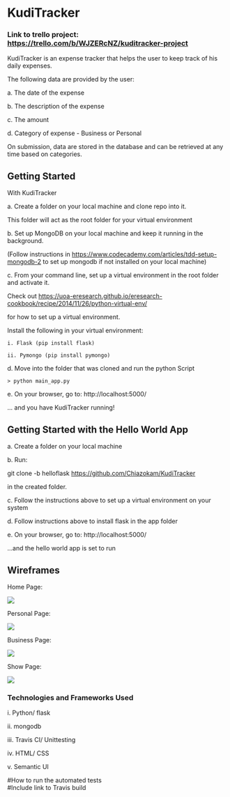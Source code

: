 # KudiTracker

### Link to trello project: https://trello.com/b/WJZERcNZ/kuditracker-project
KudiTracker is an expense tracker that helps the user to keep track of his daily expenses.

The following data are provided by the user:


a. The date of the expense

b. The description of the expense

c. The amount

d. Category of expense - Business or Personal

On submission, data are stored in the database and can be retrieved at any time based on categories.



## Getting Started With KudiTracker


a. Create a folder on your local machine and clone repo into it.
   This folder will act as the root folder for your virtual environment

b. Set up MongoDB on your local machine and keep it running in the background.

(Follow instructions in https://www.codecademy.com/articles/tdd-setup-mongodb-2 to set up mongodb if not installed on your local machine)

c. From your command line, set up a virtual environment in the root folder and activate it.
  Check out https://uoa-eresearch.github.io/eresearch-cookbook/recipe/2014/11/26/python-virtual-env/

  for how to set up a virtual environment.


  Install the following in your virtual environment:
	i. Flask (pip install flask)
	ii. Pymongo (pip install pymongo)

d. Move into the folder that was cloned and run the python Script

    > python main_app.py

e. On your browser, go to:
    http://localhost:5000/

... and you have KudiTracker running!


## Getting Started with the Hello World App

a. Create a folder on your local machine

b. Run:

  git clone -b helloflask https://github.com/Chiazokam/KudiTracker

in the created folder.

c. Follow the instructions above to set up a virtual environment on your system

d. Follow instructions above to install flask in the app folder

e. On your browser, go to:
    http://localhost:5000/
    
...and the hello world app is set to run


## Wireframes
Home Page:

![](https://user-images.githubusercontent.com/26940294/46139831-766b2500-c247-11e8-96f5-e0b07c9414d4.png)

Personal Page:

![](https://user-images.githubusercontent.com/26940294/46139832-7703bb80-c247-11e8-89fb-480ab9a039f1.PNG)

Business Page:

![](https://user-images.githubusercontent.com/26940294/46139827-7539f800-c247-11e8-85df-9a74cb96999c.PNG)

Show Page:

 ![](https://user-images.githubusercontent.com/26940294/46139834-779c5200-c247-11e8-8140-0e52d1e3341f.PNG)


### Technologies and Frameworks Used
i. Python/ flask

ii. mongodb

iii. Travis CI/ Unittesting

iv. HTML/ CSS

v. Semantic UI















#How to run the automated tests\
#Include link to Travis build
